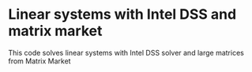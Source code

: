 # Linear systems with Intel DSS and matrix market

This code solves linear systems with Intel DSS solver and large matrices from Matrix Market

